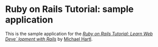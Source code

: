 
# Ruby on Rails Tutorial: sample application

This is the sample application for the
[*Ruby on Rails Tutorial:
Learn Web Deve` lopment with Rails*](http://www.railstutorial.org/)
by [Michael Hartl](http://www.michaelhartl.com/).